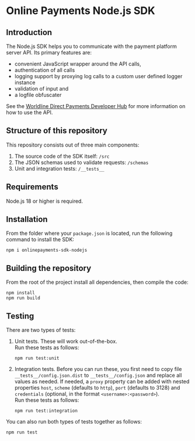 # Online Payments Node.js SDK

## Introduction

The Node.js SDK helps you to communicate with the payment platform server API. Its primary features are:

* convenient JavaScript wrapper around the API calls,
* authentication of all calls
* logging support by proxying log calls to a custom user defined logger instance
* validation of input and
* a logfile obfuscater

See the [Worldline Direct Payments Developer Hub](https://docs.direct.worldline-solutions.com/en/integration/how-to-integrate/server-sdks/nodejs/) for more information on how to use the API.

## Structure of this repository

This repository consists out of three main components:

1. The source code of the SDK itself: `/src`
2. The JSON schemas used to validate requests: `/schemas`
3. Unit and integration tests: `/__tests__`

## Requirements

Node.js 18 or higher is required.

## Installation

From the folder where your `package.json` is located, run the following command to install the SDK:

    npm i onlinepayments-sdk-nodejs

## Building the repository

From the root of the project install all dependencies, then compile the code:

    npm install
    npm run build

## Testing

There are two types of tests:

1. Unit tests. These will work out-of-the-box.  
   Run these tests as follows:

    ```
    npm run test:unit
    ```
2. Integration tests. Before you can run these, you first need to copy file `__tests__/config.json.dist` to `__tests__/config.json` and replace all values as needed. If needed, a `proxy` property can be added with nested properties `host`, `scheme` (defaults to `http`), `port` (defaults to 3128) and `credentials` (optional, in the format `<username>:<password>`).  
   Run these tests as follows:

    ```
    npm run test:integration
    ```

You can also run both types of tests together as follows:

    npm run test
